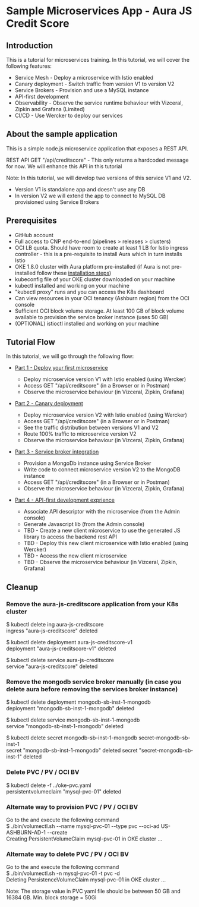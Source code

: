 # Sample Microservices App - Aura JS Credit Score

## Introduction

This is a tutorial for microservices training. In this tutorial, we will cover the following features:

* Service Mesh - Deploy a microservice with Istio enabled
* Canary deployment - Switch traffic from version V1 to version V2
* Service Brokers - Provision and use a MySQL instance
* API-first development
* Observability - Observe the service runtime behaviour with Vizceral, Zipkin and Grafana (Limited)
* CI/CD - Use Wercker to deploy our services


## About the sample application
 
This is a simple node.js microservice application that exposes a REST API.

REST API GET "/api/creditscore" - This only returns a hardcoded message for now. We will enhance this API in this tutorial

Note: In this tutorial, we will develop two versions of this service V1 and V2. 
* Version V1 is standalone app and doesn't use any DB
* In version V2 we will extend the app to connect to MySQL DB provisioned using Service Brokers 
 

## Prerequisites

- GitHub account
- Full access to CNP end-to-end (pipelines > releases > clusters)
- OCI LB quota. Should have room to create at least 1 LB for Istio ingress controller - this is a pre-requisite to install Aura which in turn installs Istio
- OKE 1.8.0 cluster with Aura platform pre-installed (if Aura is not pre-installed follow these [installation steps](https://confluence.oraclecorp.com/confluence/display/AURA/Installation+Steps+on+OKE+1.8.0))
- kubeconfig file of your OKE cluster downloaded on your machine
- kubectl installed and working on your machine 
- "kubectl proxy" runs and you can access the K8s dashboard
- Can view resources in your OCI tenancy (Ashburn region) from the OCI console
- Sufficient OCI block volume storage. At least 100 GB of block volume available to provision the service broker instance (uses 50 GB)
- (OPTIONAL) istioctl installed and working on your machine


## Tutorial Flow

In this tutorial, we will go through the following flow:

* [Part 1 - Deploy your first microservice](deploy_microservice.md)
  * Deploy microservice version V1 with Istio enabled (using Wercker)
  * Access GET "/api/creditscore" (in a Browser or in Postman)
  * Observe the microservice behaviour (in Vizceral, Zipkin, Grafana)

* [Part 2 - Canary deployment](canary_deploy.md)
  * Deploy microservice version V2 with Istio enabled (using Wercker)
  * Access GET "/api/creditscore" (in a Browser or in Postman)
  * See the traffic distribution between versions V1 and V2
  * Route 100% traffic to microservice version V2
  * Observe the microservice behaviour (in Vizceral, Zipkin, Grafana)

* [Part 3 - Service broker integration](service_broker.md)
  * Provision a MongoDb instance using Service Broker
  * Write code to connect microservice version V2 to the MongoDB instance
  * Access GET "/api/creditscore" (in a Browser or in Postman)
  * Observe the microservice behaviour (in Vizceral, Zipkin, Grafana)

* [Part 4 - API-first development exprience](api_first.md)
  * Associate API descriptor with the microservice (from the Admin console)
  * Generate Javascript lib (from the Admin console)
  * TBD - Create a new client microservice to use the generated JS library to access the backend rest API
  * TBD - Deploy this new client microservice with Istio enabled (using Wercker)
  * TBD - Access the new client microservice
  * TBD - Observe the microservice behaviour (in Vizceral, Zipkin, Grafana)


## Cleanup 

### Remove the aura-js-creditscore application from your K8s cluster

$ kubectl delete ing aura-js-creditscore  
ingress "aura-js-creditscore" deleted

$ kubectl delete deployment aura-js-creditscore-v1  
deployment "aura-js-creditscore-v1" deleted

$ kubectl delete service aura-js-creditscore  
service "aura-js-creditscore" deleted

### Remove the mongodb service broker manually (in case you delete aura before removing the services broker instance)

$ kubectl delete deployment mongodb-sb-inst-1-mongodb  
deployment "mongodb-sb-inst-1-mongodb" deleted

$ kubectl delete service mongodb-sb-inst-1-mongodb  
service "mongodb-sb-inst-1-mongodb" deleted

$ kubectl delete secret mongodb-sb-inst-1-mongodb secret-mongodb-sb-inst-1  
secret "mongodb-sb-inst-1-mongodb" deleted
secret "secret-mongodb-sb-inst-1" deleted  


### Delete PVC / PV / OCI BV

$ kubectl delete -f ../oke-pvc.yaml  
persistentvolumeclaim "mysql-pvc-01" deleted


### Alternate way to provision PVC / PV / OCI BV
Go to the <aura-installer-dir> and execute the following command  
$ ./bin/volumectl.sh --name mysql-pvc-01 --type pvc --oci-ad US-ASHBURN-AD-1 --create  
Creating PersistentVolumeClaim mysql-pvc-01 in OKE cluster ...

### Alternate way to delete PVC / PV / OCI BV
Go to the <aura-installer-dir> and execute the following command  
$ ./bin/volumectl.sh -n mysql-pvc-01 -t pvc -d  
Deleting PersistenceVolumeClaim mysql-pvc-01 in OKE cluster ...

Note:
The storage value in PVC yaml file should be between 50 GB and 16384 GB. Min. block storage = 50Gi
